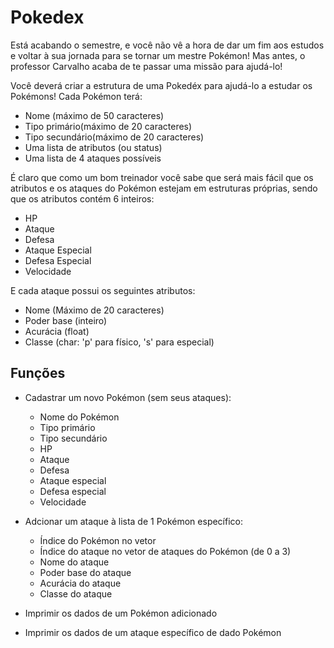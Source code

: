 # Pokedex
Está acabando o semestre, e você não vê a hora de dar um fim aos estudos e voltar à sua jornada para se tornar um mestre Pokémon!
Mas antes, o professor Carvalho acaba de te passar uma missão para ajudá-lo!

Você deverá criar a estrutura de uma Pokedéx para ajudá-lo a estudar os Pokémons!
Cada Pokémon terá:
- Nome (máximo de 50 caracteres)
- Tipo primário(máximo de 20 caracteres)
- Tipo secundário(máximo de 20 caracteres)
- Uma lista de atributos (ou status)
- Uma lista de 4 ataques possíveis

É claro que como um bom treinador você sabe que será mais fácil que os atributos e os ataques do Pokémon estejam em estruturas próprias, sendo que os atributos 
contém 6 inteiros:
- HP
- Ataque
- Defesa
- Ataque Especial
- Defesa Especial
- Velocidade

E cada ataque possui os seguintes atributos:
- Nome (Máximo de 20 caracteres)
- Poder base (inteiro)
- Acurácia (float)
- Classe (char: 'p' para físico, 's' para especial)

## Funções
- Cadastrar um novo Pokémon (sem seus ataques):
  - Nome do Pokémon
  - Tipo primário
  - Tipo secundário
  - HP
  - Ataque
  - Defesa
  - Ataque especial
  - Defesa especial
  - Velocidade

- Adcionar um ataque à lista de 1 Pokémon específico:
  - Índice do Pokémon no vetor
  - Índice do ataque no vetor de ataques do Pokémon (de 0 a 3)
  - Nome do ataque
  - Poder base do ataque
  - Acurácia do ataque
  - Classe do ataque

-  Imprimir os dados de um Pokémon adicionado
-  Imprimir os dados de um ataque específico de dado Pokémon
